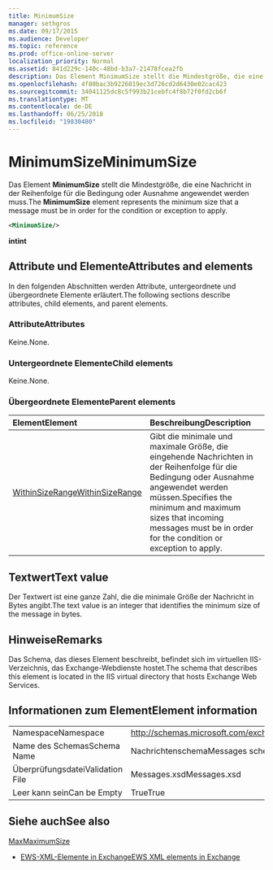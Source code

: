 ```yaml
---
title: MinimumSize
manager: sethgros
ms.date: 09/17/2015
ms.audience: Developer
ms.topic: reference
ms.prod: office-online-server
localization_priority: Normal
ms.assetid: 841d229c-140c-48bd-b3a7-21478fcea2fb
description: Das Element MinimumSize stellt die Mindestgröße, die eine Nachricht in der Reihenfolge für die Bedingung oder Ausnahme angewendet werden muss.
ms.openlocfilehash: 4f80bac3b9226019ec3d726cd2d6430e02cac423
ms.sourcegitcommit: 34041125dc8c5f993b21cebfc4f8b72f0fd2cb6f
ms.translationtype: MT
ms.contentlocale: de-DE
ms.lasthandoff: 06/25/2018
ms.locfileid: "19830480"
---
```

# <a name="minimumsize"></a><span data-ttu-id="60f36-103">MinimumSize</span><span class="sxs-lookup"><span data-stu-id="60f36-103">MinimumSize</span></span>

<span data-ttu-id="60f36-104">Das Element **MinimumSize** stellt die Mindestgröße, die eine Nachricht in der Reihenfolge für die Bedingung oder Ausnahme angewendet werden muss.</span><span class="sxs-lookup"><span data-stu-id="60f36-104">The **MinimumSize** element represents the minimum size that a message must be in order for the condition or exception to apply.</span></span> 
  
```XML
<MinimumSize/>
```

 <span data-ttu-id="60f36-105">**int**</span><span class="sxs-lookup"><span data-stu-id="60f36-105">**int**</span></span>
## <a name="attributes-and-elements"></a><span data-ttu-id="60f36-106">Attribute und Elemente</span><span class="sxs-lookup"><span data-stu-id="60f36-106">Attributes and elements</span></span>

<span data-ttu-id="60f36-107">In den folgenden Abschnitten werden Attribute, untergeordnete und übergeordnete Elemente erläutert.</span><span class="sxs-lookup"><span data-stu-id="60f36-107">The following sections describe attributes, child elements, and parent elements.</span></span>
  
### <a name="attributes"></a><span data-ttu-id="60f36-108">Attribute</span><span class="sxs-lookup"><span data-stu-id="60f36-108">Attributes</span></span>

<span data-ttu-id="60f36-109">Keine.</span><span class="sxs-lookup"><span data-stu-id="60f36-109">None.</span></span>
  
### <a name="child-elements"></a><span data-ttu-id="60f36-110">Untergeordnete Elemente</span><span class="sxs-lookup"><span data-stu-id="60f36-110">Child elements</span></span>

<span data-ttu-id="60f36-111">Keine.</span><span class="sxs-lookup"><span data-stu-id="60f36-111">None.</span></span>
  
### <a name="parent-elements"></a><span data-ttu-id="60f36-112">Übergeordnete Elemente</span><span class="sxs-lookup"><span data-stu-id="60f36-112">Parent elements</span></span>

|<span data-ttu-id="60f36-113">**Element**</span><span class="sxs-lookup"><span data-stu-id="60f36-113">**Element**</span></span>|<span data-ttu-id="60f36-114">**Beschreibung**</span><span class="sxs-lookup"><span data-stu-id="60f36-114">**Description**</span></span>|
|:-----|:-----|
|[<span data-ttu-id="60f36-115">WithinSizeRange</span><span class="sxs-lookup"><span data-stu-id="60f36-115">WithinSizeRange</span></span>](withinsizerange.md) <br/> |<span data-ttu-id="60f36-116">Gibt die minimale und maximale Größe, die eingehende Nachrichten in der Reihenfolge für die Bedingung oder Ausnahme angewendet werden müssen.</span><span class="sxs-lookup"><span data-stu-id="60f36-116">Specifies the minimum and maximum sizes that incoming messages must be in order for the condition or exception to apply.</span></span>  <br/> |
   
## <a name="text-value"></a><span data-ttu-id="60f36-117">Textwert</span><span class="sxs-lookup"><span data-stu-id="60f36-117">Text value</span></span>

<span data-ttu-id="60f36-118">Der Textwert ist eine ganze Zahl, die die minimale Größe der Nachricht in Bytes angibt.</span><span class="sxs-lookup"><span data-stu-id="60f36-118">The text value is an integer that identifies the minimum size of the message in bytes.</span></span>
  
## <a name="remarks"></a><span data-ttu-id="60f36-119">Hinweise</span><span class="sxs-lookup"><span data-stu-id="60f36-119">Remarks</span></span>

<span data-ttu-id="60f36-120">Das Schema, das dieses Element beschreibt, befindet sich im virtuellen IIS-Verzeichnis, das Exchange-Webdienste hostet.</span><span class="sxs-lookup"><span data-stu-id="60f36-120">The schema that describes this element is located in the IIS virtual directory that hosts Exchange Web Services.</span></span>
  
## <a name="element-information"></a><span data-ttu-id="60f36-121">Informationen zum Element</span><span class="sxs-lookup"><span data-stu-id="60f36-121">Element information</span></span>

|||
|:-----|:-----|
|<span data-ttu-id="60f36-122">Namespace</span><span class="sxs-lookup"><span data-stu-id="60f36-122">Namespace</span></span>  <br/> |http://schemas.microsoft.com/exchange/services/2006/messages  <br/> |
|<span data-ttu-id="60f36-123">Name des Schemas</span><span class="sxs-lookup"><span data-stu-id="60f36-123">Schema Name</span></span>  <br/> |<span data-ttu-id="60f36-124">Nachrichtenschema</span><span class="sxs-lookup"><span data-stu-id="60f36-124">Messages schema</span></span>  <br/> |
|<span data-ttu-id="60f36-125">Überprüfungsdatei</span><span class="sxs-lookup"><span data-stu-id="60f36-125">Validation File</span></span>  <br/> |<span data-ttu-id="60f36-126">Messages.xsd</span><span class="sxs-lookup"><span data-stu-id="60f36-126">Messages.xsd</span></span>  <br/> |
|<span data-ttu-id="60f36-127">Leer kann sein</span><span class="sxs-lookup"><span data-stu-id="60f36-127">Can be Empty</span></span>  <br/> |<span data-ttu-id="60f36-128">True</span><span class="sxs-lookup"><span data-stu-id="60f36-128">True</span></span>  <br/> |
   
## <a name="see-also"></a><span data-ttu-id="60f36-129">Siehe auch</span><span class="sxs-lookup"><span data-stu-id="60f36-129">See also</span></span>



[<span data-ttu-id="60f36-130">Max</span><span class="sxs-lookup"><span data-stu-id="60f36-130">MaximumSize</span></span>](maximumsize.md)


- [<span data-ttu-id="60f36-131">EWS-XML-Elemente in Exchange</span><span class="sxs-lookup"><span data-stu-id="60f36-131">EWS XML elements in Exchange</span></span>](ews-xml-elements-in-exchange.md)

